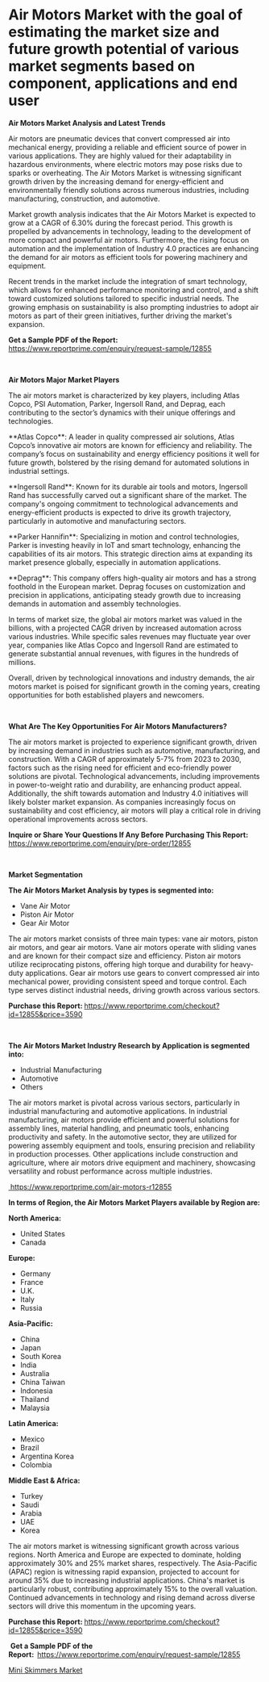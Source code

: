 <p><h1>Air Motors Market with the goal of estimating the market size and future growth potential of various market segments based on component, applications and end user</h1></p><p><strong>Air Motors Market Analysis and Latest Trends</strong></p>
<p><p>Air motors are pneumatic devices that convert compressed air into mechanical energy, providing a reliable and efficient source of power in various applications. They are highly valued for their adaptability in hazardous environments, where electric motors may pose risks due to sparks or overheating. The Air Motors Market is witnessing significant growth driven by the increasing demand for energy-efficient and environmentally friendly solutions across numerous industries, including manufacturing, construction, and automotive.</p><p>Market growth analysis indicates that the Air Motors Market is expected to grow at a CAGR of 6.30% during the forecast period. This growth is propelled by advancements in technology, leading to the development of more compact and powerful air motors. Furthermore, the rising focus on automation and the implementation of Industry 4.0 practices are enhancing the demand for air motors as efficient tools for powering machinery and equipment.</p><p>Recent trends in the market include the integration of smart technology, which allows for enhanced performance monitoring and control, and a shift toward customized solutions tailored to specific industrial needs. The growing emphasis on sustainability is also prompting industries to adopt air motors as part of their green initiatives, further driving the market's expansion.</p></p>
<p><strong>Get a Sample PDF of the Report:&nbsp;</strong> <a href="https://www.reportprime.com/enquiry/request-sample/12855?utm_campaign=3522&utm_medium=2&utm_source=Github&utm_content=ia&utm_term=19032025&utm_id=air-motors">https://www.reportprime.com/enquiry/request-sample/12855</a></p>
<p>&nbsp;</p>
<p><strong>Air Motors Major Market Players</strong></p>
<p><p>The air motors market is characterized by key players, including Atlas Copco, PSI Automation, Parker, Ingersoll Rand, and Deprag, each contributing to the sector’s dynamics with their unique offerings and technologies.</p><p>**Atlas Copco**: A leader in quality compressed air solutions, Atlas Copco’s innovative air motors are known for efficiency and reliability. The company’s focus on sustainability and energy efficiency positions it well for future growth, bolstered by the rising demand for automated solutions in industrial settings.</p><p>**Ingersoll Rand**: Known for its durable air tools and motors, Ingersoll Rand has successfully carved out a significant share of the market. The company's ongoing commitment to technological advancements and energy-efficient products is expected to drive its growth trajectory, particularly in automotive and manufacturing sectors.</p><p>**Parker Hannifin**: Specializing in motion and control technologies, Parker is investing heavily in IoT and smart technology, enhancing the capabilities of its air motors. This strategic direction aims at expanding its market presence globally, especially in automation applications.</p><p>**Deprag**: This company offers high-quality air motors and has a strong foothold in the European market. Deprag focuses on customization and precision in applications, anticipating steady growth due to increasing demands in automation and assembly technologies.</p><p>In terms of market size, the global air motors market was valued in the billions, with a projected CAGR driven by increased automation across various industries. While specific sales revenues may fluctuate year over year, companies like Atlas Copco and Ingersoll Rand are estimated to generate substantial annual revenues, with figures in the hundreds of millions. </p><p>Overall, driven by technological innovations and industry demands, the air motors market is poised for significant growth in the coming years, creating opportunities for both established players and newcomers.</p></p>
<p>&nbsp;</p>
<p><strong>What Are The Key Opportunities For Air Motors Manufacturers?</strong></p>
<p><p>The air motors market is projected to experience significant growth, driven by increasing demand in industries such as automotive, manufacturing, and construction. With a CAGR of approximately 5-7% from 2023 to 2030, factors such as the rising need for efficient and eco-friendly power solutions are pivotal. Technological advancements, including improvements in power-to-weight ratio and durability, are enhancing product appeal. Additionally, the shift towards automation and Industry 4.0 initiatives will likely bolster market expansion. As companies increasingly focus on sustainability and cost efficiency, air motors will play a critical role in driving operational improvements across sectors.</p></p>
<p><strong>Inquire or Share Your Questions If Any Before Purchasing This Report:</strong> <a href="https://www.reportprime.com/enquiry/pre-order/12855?utm_campaign=3522&utm_medium=2&utm_source=Github&utm_content=ia&utm_term=19032025&utm_id=air-motors">https://www.reportprime.com/enquiry/pre-order/12855</a></p>
<p>&nbsp;</p>
<p><strong>Market Segmentation</strong></p>
<p><strong>The Air Motors Market Analysis by types is segmented into:</strong></p>
<p><ul><li>Vane Air Motor</li><li>Piston Air Motor</li><li>Gear Air Motor</li></ul></p>
<p><p>The air motors market consists of three main types: vane air motors, piston air motors, and gear air motors. Vane air motors operate with sliding vanes and are known for their compact size and efficiency. Piston air motors utilize reciprocating pistons, offering high torque and durability for heavy-duty applications. Gear air motors use gears to convert compressed air into mechanical power, providing consistent speed and torque control. Each type serves distinct industrial needs, driving growth across various sectors.</p></p>
<p><strong>Purchase this Report:&nbsp;</strong><a href="https://www.reportprime.com/checkout?id=12855&price=3590&utm_campaign=3522&utm_medium=2&utm_source=Github&utm_content=ia&utm_term=19032025&utm_id=air-motors">https://www.reportprime.com/checkout?id=12855&price=3590</a></p>
<p>&nbsp;</p>
<p><strong>The Air Motors Market Industry Research by Application is segmented into:</strong></p>
<p><ul><li>Industrial Manufacturing</li><li>Automotive</li><li>Others</li></ul></p>
<p><p>The air motors market is pivotal across various sectors, particularly in industrial manufacturing and automotive applications. In industrial manufacturing, air motors provide efficient and powerful solutions for assembly lines, material handling, and pneumatic tools, enhancing productivity and safety. In the automotive sector, they are utilized for powering assembly equipment and tools, ensuring precision and reliability in production processes. Other applications include construction and agriculture, where air motors drive equipment and machinery, showcasing versatility and robust performance across multiple industries.</p></p>
<p><a href="https://www.reportprime.com/air-motors-r12855?utm_campaign=3522&utm_medium=2&utm_source=Github&utm_content=ia&utm_term=19032025&utm_id=air-motors">&nbsp;https://www.reportprime.com/air-motors-r12855</a></p>
<p><strong>In terms of Region, the Air Motors Market Players available by Region are:</strong></p>
<p>
    <p> <strong> North America: </strong>
        <ul>
            <li>United States</li>
            <li>Canada</li>
        </ul>
        </p> 
    <p> <strong> Europe: </strong>
        <ul>
            <li>Germany</li>
            <li>France</li>
            <li>U.K.</li>
            <li>Italy</li>
            <li>Russia</li>
        </ul>
        </p> 
    <p> <strong> Asia-Pacific: </strong>
        <ul>
            <li>China</li>
            <li>Japan</li>
            <li>South Korea</li>
            <li>India</li>
            <li>Australia</li>
            <li>China Taiwan</li>
            <li>Indonesia</li>
            <li>Thailand</li>
            <li>Malaysia</li>
        </ul>
        </p> 
    <p> <strong> Latin America: </strong>
        <ul>
            <li>Mexico</li>
            <li>Brazil</li>
            <li>Argentina Korea</li>
            <li>Colombia</li>
        </ul>
        </p> 
    <p> <strong> Middle East & Africa: </strong>
        <ul>
            <li>Turkey</li>
            <li>Saudi</li>
            <li>Arabia</li>
            <li>UAE</li>
            <li>Korea</li>
        </ul>
    </p>
    </p>
<p><p>The air motors market is witnessing significant growth across various regions. North America and Europe are expected to dominate, holding approximately 30% and 25% market shares, respectively. The Asia-Pacific (APAC) region is witnessing rapid expansion, projected to account for around 35% due to increasing industrial applications. China's market is particularly robust, contributing approximately 15% to the overall valuation. Continued advancements in technology and rising demand across diverse sectors will drive this momentum in the upcoming years.</p></p>
<p><strong>Purchase this Report: </strong><a href="https://www.reportprime.com/checkout?id=12855&price=3590&utm_campaign=3522&utm_medium=2&utm_source=Github&utm_content=ia&utm_term=19032025&utm_id=air-motors">https://www.reportprime.com/checkout?id=12855&price=3590</a></p>
<p>&nbsp;<strong>Get a Sample PDF of the Report:&nbsp;&nbsp;</strong><a href="https://www.reportprime.com/enquiry/request-sample/12855?utm_campaign=3522&utm_medium=2&utm_source=Github&utm_content=ia&utm_term=19032025&utm_id=air-motors">https://www.reportprime.com/enquiry/request-sample/12855</a></p>
<p><strong></strong></p>
<p><p><a href="https://github.com/carylgrinko/Market-Research-Report-List-1/blob/main/mini-skimmers-market.md?utm_campaign=3522&utm_medium=2&utm_source=Github&utm_content=ia&utm_term=19032025&utm_id=air-motors">Mini Skimmers Market</a></p></p>